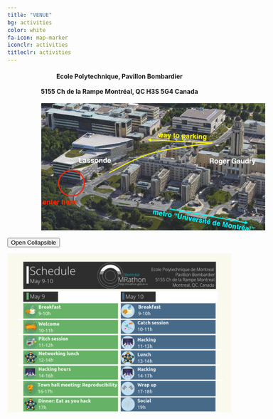 ```yaml
---
title: "VENUE"
bg: activities
color: white
fa-icon: map-marker
iconclr: activities
titleclr: activities
---
```



<center><h4>Ecole Polytechnique, Pavillon Bombardier
<br><br>
5155 Ch de la Rampe
Montréal, QC H3S 5G4
Canada</h4></center>

<img src="/img/venue.png" class="center" style="padding-left:15%">


<button class="collapsible">Open Collapsible</button>
<div class="content">
  <center><img src="/img/schedule.png"></center>
</div>

